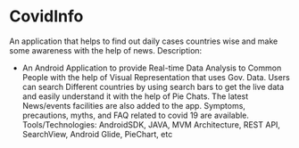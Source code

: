 # CovidInfo
An application that helps to find out daily cases countries wise and make some awareness with the help of news.
Description:
* An Android Application to provide Real-time Data Analysis to Common People with the help of Visual Representation that uses Gov. Data.
Users can search Different countries by using search bars to get the live data and easily understand it with the help of Pie Chats.
The latest News/events facilities are also added to the app.
Symptoms, precautions, myths, and FAQ related to covid 19 are available.
    Tools/Technologies:  AndroidSDK, JAVA, MVM Architecture, REST API, SearchView, Android Glide, PieChart, etc
